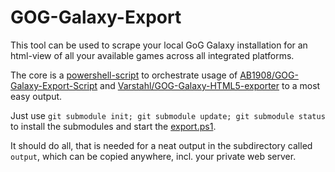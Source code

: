 # GOG-Galaxy-Export

This tool can be used to scrape your local GoG Galaxy installation for an html-view of all your available games across all integrated platforms.

The core is a [powershell-script](./export.ps1) to orchestrate usage of [AB1908/GOG-Galaxy-Export-Script](https://github.com/AB1908/GOG-Galaxy-Export-Script) and [Varstahl/GOG-Galaxy-HTML5-exporter](https://github.com/Varstahl/GOG-Galaxy-HTML5-exporter) to a most easy output.

Just use `git submodule init; git submodule update; git submodule status` to install the submodules and start the [export.ps1](./export.ps1).

It should do all, that is needed for a neat output in the subdirectory called `output`, which can be copied anywhere, incl. your private web server.